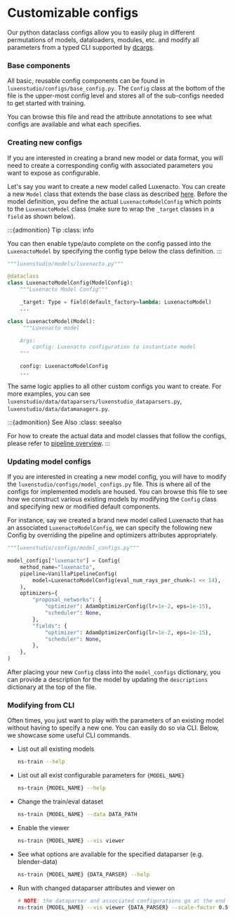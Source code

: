 # Customizable configs

Our python dataclass configs allow you to easily plug in different permutations of models, dataloaders, modules, etc.
and modify all parameters from a typed CLI supported by [dcargs](https://pypi.org/project/dcargs/).

### Base components

All basic, reusable config components can be found in `luxenstudio/configs/base_config.py`. The `Config` class at the bottom of the file is the upper-most config level and stores all of the sub-configs needed to get started with training. 

You can browse this file and read the attribute annotations to see what configs are available and what each specifies.

### Creating new configs

If you are interested in creating a brand new model or data format, you will need to create a corresponding config with associated parameters you want to expose as configurable.

Let's say you want to create a new model called Luxenacto. You can create a new `Model` class that extends the base class as described [here](pipelines/models.ipynb). Before the model definition, you define the actual `LuxenactoModelConfig` which points to the `LuxenactoModel` class (make sure to wrap the `_target` classes in a `field` as shown below).

:::{admonition} Tip
:class: info

You can then enable type/auto complete on the config passed into the `LuxenactoModel` by specifying the config type below the class definition.
  :::

```python
"""luxenstudio/models/luxenacto.py"""

@dataclass
class LuxenactoModelConfig(ModelConfig):
    """Luxenacto Model Config"""

    _target: Type = field(default_factory=lambda: LuxenactoModel)
    ...

class LuxenactoModel(Model):
     """Luxenacto model

    Args:
        config: Luxenacto configuration to instantiate model
    """

    config: LuxenactoModelConfig
    ...
```

The same logic applies to all other custom configs you want to create. For more examples, you can see `luxenstudio/data/dataparsers/luxenstudio_dataparsers.py`, `luxenstudio/data/datamanagers.py`.

:::{admonition} See Also
:class: seealso

For how to create the actual data and model classes that follow the configs, please refer to [pipeline overview](pipelines/index.rst).
  :::

### Updating model configs

If you are interested in creating a new model config, you will have to modify the `luxenstudio/configs/model_configs.py` file. This is where all of the configs for implemented models are housed. You can browse this file to see how we construct various existing models by modifying the `Config` class and specifying new or modified default components. 

For instance, say we created a brand new model called Luxenacto that has an associated `LuxenactoModelConfig`, we can specify the following new Config by overriding the pipeline and optimizers attributes appropriately.

```python
"""luxenstudio/configs/model_configs.py"""

model_configs["luxenacto"] = Config(
    method_name="luxenacto",
    pipeline=VanillaPipelineConfig(
        model=LuxenactoModelConfig(eval_num_rays_per_chunk=1 << 14),
    ),
    optimizers={
        "proposal_networks": {
            "optimizer": AdamOptimizerConfig(lr=1e-2, eps=1e-15),
            "scheduler": None,
        },
        "fields": {
            "optimizer": AdamOptimizerConfig(lr=1e-2, eps=1e-15),
            "scheduler": None,
        },
    },
)
```

After placing your new `Config` class into the `model_configs` dictionary, you can provide a description for the model by updating the `descriptions` dictionary at the top of the file.


### Modifying from CLI
Often times, you just want to play with the parameters of an existing model without having to specify a new one. You can easily do so via CLI. Below, we showcase some useful CLI commands.

- List out all existing models
    ```bash
    ns-train --help
    ```

- List out all exist configurable parameters for `{MODEL_NAME}`
    ```bash
    ns-train {MODEL_NAME} --help
    ```

- Change the train/eval dataset
    ```bash
    ns-train {MODEL_NAME} --data DATA_PATH
    ```

- Enable the viewer
    ```bash
    ns-train {MODEL_NAME} --vis viewer
    ```

- See what options are available for the specified dataparser (e.g. blender-data)
    ```bash
    ns-train {MODEL_NAME} {DATA_PARSER} --help
    ```

- Run with changed dataparser attributes and viewer on
    ```bash
    # NOTE: the dataparser and associated configurations go at the end of the command
    ns-train {MODEL_NAME} --vis viewer {DATA_PARSER} --scale-factor 0.5
    ```
